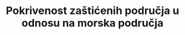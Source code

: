 ---
method_of_computation: >-
  The  indicator  is  computed  by  dividing  the  total  number  of  KBAs  wholly  covered  by  protected  areas  by  the  total  number  of  KBAs  in  each  country,  and  multiplying  by  100.  'Wholly  protected'  is  defined  as  >98%  coverage  to  allow  for  resolution  and  digitisation  errors  in  the  underlying  spatial  datasets.
graph: longitudinal
variable_description: null
variable_notes: null
target_id: '14.5'
has_metadata: true
indicator_definition: 'Definicija Postotak morskih lokacija značajno doprinosi globalnom postojanju biološke raznolikosti koji su u cijelosti obuhvaćeni određenim zaštićenim područjima. To je tematska raspodjela višenamjenskog pokazatelja za zaštićeno područje obuhvata važnih mjesta. Koncepti Zaštićena područja, kako ih definira Međunarodna unija za očuvanje prirode (IUCN), jasno su definirani geografski prostori, priznati, posvećeni i upravljani pravnim ili drugim djelotvornim sredstvima kako bi se postiglo dugoročno očuvanje prirode s pridruženim ekosustavnim uslugama i kulturnih vrijednosti. Važno je naglasiti da se unutar ove definicije prepoznaju razni specifični ciljevi upravljanja, a obuhvaćaju očuvanje, restauraciju i održivu upotrebu: \ tKategorija Ia: Strogi rezervat prirode \ tKategorija Ib: Područje divljine \ tKategorija II: Nacionalni park \ tKategorija III: spomenik prirode\ tKategorija V: Zaštićeni krajobraz / morski krajolik \ tKategorija VI: Zaštićeno područje s održivom upotrebom prirodnih resursa Status \ označen \ "pripada zaštićenom području kada odgovarajuće tijelo, prema nacionalnom zakonodavstvu ili uobičajena praksa (npr. izvršna uredba ili slično), službeno potvrđuje dokument o imenovanju. Oznaka se mora učiniti u svrhu očuvanja biološke raznolikosti, a ne de facto zaštite koja proizlazi iz neke druge aktivnosti (npr. vojne Web mjesta koja pridonose značenju globalnoj perzistentnosti biološke raznolikosti identificiraju se na temelju globalno standardnih kriterija primijenjenih na nacionalnoj razini. Do sada su primijenjene dvije varijante ovih standardnih kriterija. Prvi je za identifikaciju važnih područja ptica i biološke raznolikosti (IBA), tj. Mjesta koja značajno pridonose globalnom postojanju biološke raznolikosti, identificirajući podatke o pticama od kojih je ukupno identificirano više od 12.000 mjesta od svih svjetova zemlje. Drugi je za identifikaciju mjesta Saveza za Zero Extinction (AZE), tj. Mjesta koja drže učinkovito cjelokupnu populaciju najmanje jedne vrste koja je ocijenjena kao kritično ugrožena ili ugrožena na IUCN-ovom crvenom popisu ugroženih vrsta. Ukupno je pronađeno 587 AZE mjesta za 920 vrsta sisavaca, ptica, vodozemaca, gmazova, četinjača i koralja za gradnju grebena. Globalni standard za identifikaciju ključnih područja biološke raznolikosti (KBA) koji ujedinjuju te pristupe zajedno s drugim mehanizmima za prepoznavanje važnih mjesta za druge vrste i ekosustave je u završnoj fazi razvoja i očekuje se da će biti uspostavljeni do kraja 2015. godine. mjesta definirana su kao one identificirane za morske vrste ili ekosustave, kao što je dokumentirano u shemi klasifikacije staništa IUCN Red list ".'
indicator_name: Pokrivenost zaštićenih područja u odnosu na morska područja
title: Pokrivenost zaštićenih područja u odnosu na morska područja
permalink: /14-5-1/
sdg_goal: 14
graph_type_description: Line  graph
graph_status_notes: Graphed
layout: indicator
indicator: 14.5.1
un_designated_tier: '1'
un_custodial_agency: 'UNEP-WCMC,  UNEP  (Partnering  Agencies:  Ramsar)'
indicator_variable: coverage_protected_marine
target: >-
  Do 2020. godine, očuvati najmanje 10 posto obalnih i morskih područja, u skladu s nacionalnim i međunarodnim pravom i na temelju najboljih raspoloživih znanstvenih informacija.
rationale_interpretation: >-
  Zaštita važnih mjesta je od vitalnog značaja za povećanje biološke raznolikosti. Uspostava zaštićenih područja važan je mehanizam za postizanje tog cilja, a taj pokazatelj služi kao sredstvo mjerenja napretka prema očuvanju, obnovi i održivom korištenju morskih ekosustava i njihovih usluga, u skladu s obvezama iz međunarodnih sporazuma. Važno je da nije ograničeno na bilo koji tip morskog ekosustava i tako vjerno odražava namjeru SDG meta 14.2. Razine pristupa zaštićenim područjima razlikuju se od kategorija upravljanja zaštićenim područjima. Neka područja, kao što su znanstvene rezerve, održavaju se u svom prirodnom stanju i zatvaraju se za svaku drugu upotrebu. Drugi se koriste za rekreaciju ili turizam, ili čak otvoreni za održivo izdvajanje prirodnih resursa. Osim zaštita biološke raznolikosti, zaštićena područja postala su mjesta visoke društvene i ekonomske vrijednosti: potpora lokalnim životnim sredinama; zaštita voda od erozije; koja nosi neizrecivo bogatstvo genetskog resursa; podržava uspješnu rekreacijsku i turističku industriju; pružanje znanosti, istraživanja i obrazovanja; i čineći osnovu za kulturne i druge nematerijalne vrijednosti. @@ Ovaj pokazatelj dodaje značajne informacije, nadopunjuje i gradi iz tradicionalno objavljenih jednostavnih statistika teritorijalnog područja obuhvaćenih zaštićenim područjima, izračunate dijeljenjem ukupnog zaštićenog područja unutar zemlje prema ukupnom teritorijalnom području zemlje i množenjem za 100. Takav postotak statistički podaci o pokrivenosti područja ne prepoznaju ekstremnu varijaciju važnosti biološke raznolikosti nad prostorom, pa tako rizik stvaranja perverznih ishoda kroz zaštitu velikih područja na štetu onih koji zahtijevaju zaštitu.
goal_meta_link: 'http://unstats.un.org/sdgs/files/metadata-compilation/Metadata-Goal-14.pdf'
goal_meta_link_page: 7
source_title: null
source_notes: null
published: true
actual_indicator_available: Percent  of  U.S  waters  in  an  MPA
actual_indicator_available_description: >-
  Percent  of  U.S.  marine  waters  in  a  natural  or  cultural  heritage  marine  protected  area
us_method_of_computation: >-
  Area  coverage  of  all  U.S.  natural  and  cultural  heritage  MPAs  relative  to  total  area  of  U.S.  marine  waters  Including  bays,  estauries  and  Great  Lakes).  Protected  areas  that  include  terrestrial  areas  are  clipped  to  include  only  marine  portion  in  area  statistics.
comments_and_limitations: >-
  Based  on  national  scale  GIS-based  area  calculations  (using  the  World  Eckert  IV  projection,  an  equal-area  pseudocylindrical  map  projection).
unit_of_measure: Percent
disaggregation_geography: 'National  '
scheduled_update_by_national_source: 'Annual,  as  needed'
date_metadata_updated: November  2017
date_of_national_source_publication: Fall  2017
source_agency_staff_name: NOAA  Marine  Protected  Areas  Center
source_agency_staff_email: mpainventory@noaa.gov
source_agency_survey_dataset: NOAA  MPA  Inventory
periodicity: 'Annual,  as  needed'
graph_title: >-
  Percent  of  U.S.  marine  waters  in  a  natural  or  cultural  heritage  marine  protected  area
source_url: 'https://marineprotectedareas.noaa.gov/dataanalysis/mpainventory/'  
---